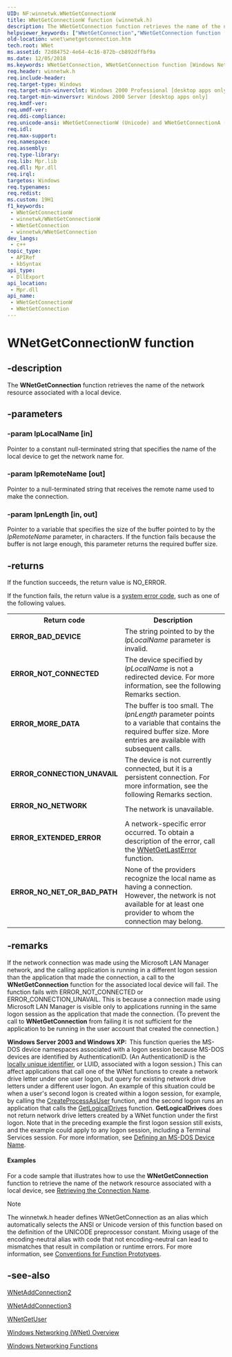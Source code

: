```yaml
---
UID: NF:winnetwk.WNetGetConnectionW
title: WNetGetConnectionW function (winnetwk.h)
description: The WNetGetConnection function retrieves the name of the network resource associated with a local device.
helpviewer_keywords: ["WNetGetConnection","WNetGetConnection function [Windows Networking (WNet)]","WNetGetConnectionA","WNetGetConnectionW","_win32_wnetgetconnection","winnetwk/WNetGetConnection","winnetwk/WNetGetConnectionA","winnetwk/WNetGetConnectionW","wnet.wnetgetconnection"]
old-location: wnet\wnetgetconnection.htm
tech.root: WNet
ms.assetid: 72d84752-4e64-4c16-872b-cb892dffbf9a
ms.date: 12/05/2018
ms.keywords: WNetGetConnection, WNetGetConnection function [Windows Networking (WNet)], WNetGetConnectionA, WNetGetConnectionW, _win32_wnetgetconnection, winnetwk/WNetGetConnection, winnetwk/WNetGetConnectionA, winnetwk/WNetGetConnectionW, wnet.wnetgetconnection
req.header: winnetwk.h
req.include-header: 
req.target-type: Windows
req.target-min-winverclnt: Windows 2000 Professional [desktop apps only]
req.target-min-winversvr: Windows 2000 Server [desktop apps only]
req.kmdf-ver: 
req.umdf-ver: 
req.ddi-compliance: 
req.unicode-ansi: WNetGetConnectionW (Unicode) and WNetGetConnectionA (ANSI)
req.idl: 
req.max-support: 
req.namespace: 
req.assembly: 
req.type-library: 
req.lib: Mpr.lib
req.dll: Mpr.dll
req.irql: 
targetos: Windows
req.typenames: 
req.redist: 
ms.custom: 19H1
f1_keywords:
 - WNetGetConnectionW
 - winnetwk/WNetGetConnectionW
 - WNetGetConnection
 - winnetwk/WNetGetConnection
dev_langs:
 - c++
topic_type:
 - APIRef
 - kbSyntax
api_type:
 - DllExport
api_location:
 - Mpr.dll
api_name:
 - WNetGetConnectionW
 - WNetGetConnection
---
```


# WNetGetConnectionW function


## -description

The
				<b>WNetGetConnection</b> function retrieves the name of the network resource associated with a local device.

## -parameters

### -param lpLocalName [in]

Pointer to a constant null-terminated string that specifies the name of the local device to get the network name for.

### -param lpRemoteName [out]

Pointer to a null-terminated  string  that receives the remote name used to make the connection.

### -param lpnLength [in, out]

Pointer to a variable that specifies the size of the buffer pointed to by the <i>lpRemoteName</i> parameter, in characters. If the function fails because the buffer is not large enough, this parameter returns the required buffer size.

## -returns

If the function succeeds, the return value is NO_ERROR.

If the function fails, the return value is a 
<a href="/windows/desktop/Debug/system-error-codes">system error code</a>, such as one of the following values.

<table>
<tr>
<th>Return code</th>
<th>Description</th>
</tr>
<tr>
<td width="40%">
<dl>
<dt><b>ERROR_BAD_DEVICE</b></dt>
</dl>
</td>
<td width="60%">
The string pointed to by the <i>lpLocalName</i> parameter is invalid.

</td>
</tr>
<tr>
<td width="40%">
<dl>
<dt><b>ERROR_NOT_CONNECTED</b></dt>
</dl>
</td>
<td width="60%">
The device specified by <i>lpLocalName</i> is not a redirected device. For more information, see the following Remarks section.

</td>
</tr>
<tr>
<td width="40%">
<dl>
<dt><b>ERROR_MORE_DATA</b></dt>
</dl>
</td>
<td width="60%">
The buffer is too small. The <i>lpnLength</i> parameter points to a variable that contains the required buffer size. More entries are available with subsequent calls.

</td>
</tr>
<tr>
<td width="40%">
<dl>
<dt><b>ERROR_CONNECTION_UNAVAIL</b></dt>
</dl>
</td>
<td width="60%">
The device is not currently connected, but it is a persistent connection. For more information, see the following Remarks section.

</td>
</tr>
<tr>
<td width="40%">
<dl>
<dt><b>ERROR_NO_NETWORK</b></dt>
</dl>
</td>
<td width="60%">
The network is unavailable.

</td>
</tr>
<tr>
<td width="40%">
<dl>
<dt><b>ERROR_EXTENDED_ERROR</b></dt>
</dl>
</td>
<td width="60%">
A network-specific error occurred. To obtain a description of the error, call the 
<a href="/windows/desktop/api/winnetwk/nf-winnetwk-wnetgetlasterrora">WNetGetLastError</a> function.

</td>
</tr>
<tr>
<td width="40%">
<dl>
<dt><b>ERROR_NO_NET_OR_BAD_PATH</b></dt>
</dl>
</td>
<td width="60%">
None of the providers recognize the local name as having a connection. However, the network is not available for at least one provider to whom the connection may belong.

</td>
</tr>
</table>

## -remarks

If the network connection was made using the Microsoft LAN Manager network, and the calling application is running in a different logon session than the application that made the connection, a call to the 
<b>WNetGetConnection</b> function for the associated local device will fail. The function fails with ERROR_NOT_CONNECTED or ERROR_CONNECTION_UNAVAIL. This is because a connection made using Microsoft LAN Manager is visible only to applications running in the same logon session as the application that made the connection. (To prevent the call to 
<b>WNetGetConnection</b> from failing it is not sufficient for the application to be running in the user account that created the connection.)

<b>Windows Server 2003 and Windows XP:  </b>This function queries the MS-DOS device namespaces associated with a logon session because MS-DOS devices are identified by AuthenticationID. (An AuthenticationID is the 
<a href="/windows/desktop/SecGloss/l-gly">locally unique identifier</a>, or LUID, associated with a logon session.) This can affect applications that call one of the WNet functions to create a network drive letter under one user logon, but query for existing network drive letters under a different user logon. An example of this situation could be when a user's second logon is created within a logon session, for example, by calling the 
<a href="/windows/desktop/api/processthreadsapi/nf-processthreadsapi-createprocessasusera">CreateProcessAsUser</a> function, and the second logon runs an application that calls the 
<a href="/windows/desktop/api/fileapi/nf-fileapi-getlogicaldrives">GetLogicalDrives</a> function. <b>GetLogicalDrives</b> does not return network drive letters created by a WNet function under the first logon. Note that in the preceding example the first logon session still exists, and the example could apply to any logon session, including a Terminal Services session. For more information, see 
<a href="/windows/desktop/FileIO/defining-an-ms-dos-device-name">Defining an MS-DOS Device Name</a>.


#### Examples

For a code sample that illustrates how to use the 
<b>WNetGetConnection</b> function to retrieve the name of the network resource associated with a local device, see 
<a href="/windows/desktop/WNet/retrieving-the-connection-name">Retrieving the Connection Name</a>.

<div class="code"></div>




> [!NOTE]
> The winnetwk.h header defines WNetGetConnection as an alias which automatically selects the ANSI or Unicode version of this function based on the definition of the UNICODE preprocessor constant. Mixing usage of the encoding-neutral alias with code that not encoding-neutral can lead to mismatches that result in compilation or runtime errors. For more information, see [Conventions for Function Prototypes](/windows/win32/intl/conventions-for-function-prototypes).

## -see-also

<a href="/windows/desktop/api/winnetwk/nf-winnetwk-wnetaddconnection2a">WNetAddConnection2</a>



<a href="/windows/desktop/api/winnetwk/nf-winnetwk-wnetaddconnection3a">WNetAddConnection3</a>



<a href="/windows/desktop/api/winnetwk/nf-winnetwk-wnetgetusera">WNetGetUser</a>



<a href="/windows/desktop/WNet/windows-networking-wnet-">Windows
		  Networking (WNet) Overview</a>



<a href="/windows/desktop/WNet/windows-networking-functions">Windows
		  Networking Functions</a>

